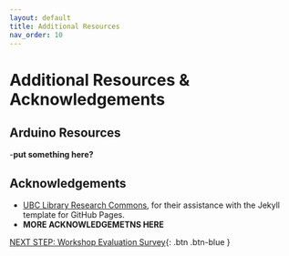 ```yaml
---
layout: default
title: Additional Resources
nav_order: 10
---
```

# Additional Resources & Acknowledgements

## Arduino Resources

-**put something here?**

## Acknowledgements

- [UBC Library Research Commons](https://github.com/ubc-library-rc/), for their assistance with the Jekyll template for GitHub Pages.
- **MORE ACKNOWLEDGEMETNS HERE**

[NEXT STEP: Workshop Evaluation Survey](workshop_evaluation.html){: .btn .btn-blue }
